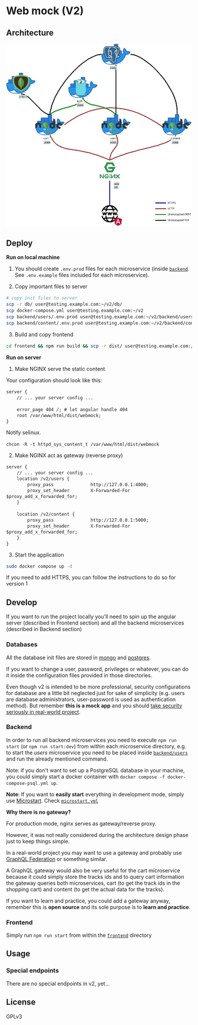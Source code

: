 # Web mock (V2)

## Architecture

![Architecture](docs/arch.jpg)

## Deploy

**Run on local machine**

1. You should create `.env.prod` files for each microservice (inside [`backend`](backend). See `.env.example` files included for each microservice).

2. Copy important files to server

```bash
# copy init files to server
scp -r db/ user@testing.example.com:~/v2/db/
scp docker-compose.yml user@testing.example.com:~/v2
scp backend/users/.env.prod user@testing.example.com:~/v2/backend/users/.env.prod 
scp backend/content/.env.prod user@testing.example.com:~/v2/backend/content/.env.prod 
```

3. Build and copy frontend

```bash
cd frontend && npm run build && scp -r dist/ user@testing.example.com:/var/www/html && cd ..
```

**Run on server**

1. Make NGINX serve the static content

Your configuration should look like this:

```
server {
    // ... your server config ...

    error_page 404 /; # let angular handle 404
    root /var/www/html/dist/webmock;
}
```

Notify selinux.

```chcon -R -t httpd_sys_content_t /var/www/html/dist/webmock```

2. Make NGINX act as gateway (reverse proxy)

```
server {
    // ... your server config ...
    location /v2/users {
        proxy_pass              http://127.0.0.1:4000;
        proxy_set_header        X-Forwarded-For $proxy_add_x_forwarded_for;
    }

    location /v2/content {
        proxy_pass              http://127.0.0.1:5000;
        proxy_set_header        X-Forwarded-For $proxy_add_x_forwarded_for;
    }
}
```

3. Start the application

```bash
sudo docker compose up -d
```

If you need to add HTTPS, you can follow the instructions to do so for version 1

## Develop

If you want to run the project locally you'll need to spin up the angular server (described in Frontend section) and 
all the backend microservices (described in Backend section)

### Databases

All the database init files are stored in [mongo](mongo) and [postgres](postgres).

If you want to change a user, password, privileges or whatever, you can do it inside the configuration files provided
in those directories.

Even though v2 is intended to be more professional, security configurations for database are a little bit neglected
just for sake of simplicity (e.g. users are database administrators, user-password is used as authentication method).
But remember **this is a mock app** and you should <u>take security seriously in real-world project</u>.

### Backend

In order to run all backend microservices you need to execute `npm run start` (or `npm run start:dev`) from within each
microservice directory, e.g. to start the _users_ microservice you need to be placed inside 
[`backend/users`](backend/users) and run the already mentioned command.

Note: if you don't want to set up a PostgreSQL database in your machine, you could simply start a docker container with 
`docker compose -f docker-compose-psql.yml up`.

**Note**: If you want to **easily start** everything in development mode, simply use
[Microstart](https://github.com/BenjaminGuzman/microstart). Check [`microstart.yml`](microstart.yml)

**Why there is no gateway?**

For production mode, nginx serves as gateway/reverse proxy.

However, it was not really considered during the architecture design phase just to keep things simple.

In a real-world project you may want to use a gateway and probably use 
[GraphQL Federation](https://www.apollographql.com/docs/federation) or something similar.

A GraphQL gateway would also be very useful for the cart microservice because it could simply store the tracks ids and
to query cart information the gateway queries both microservices, cart (to get the track ids in the shopping cart) and
content (to get the actual data for the tracks).

If you want to learn and practice, you could add a gateway anyway, remember this is **open source** and its sole
purpose is to **learn and practice**.

### Frontend

Simply run `npm run start` from within the [`frontend`](frontend) directory

## Usage

### Special endpoints

There are no special endpoints in v2, yet...

## License

GPLv3
